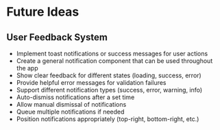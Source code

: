 # Future Ideas

## User Feedback System
- Implement toast notifications or success messages for user actions
- Create a general notification component that can be used throughout the app
- Show clear feedback for different states (loading, success, error)
- Provide helpful error messages for validation failures
- Support different notification types (success, error, warning, info)
- Auto-dismiss notifications after a set time
- Allow manual dismissal of notifications
- Queue multiple notifications if needed
- Position notifications appropriately (top-right, bottom-right, etc.)
